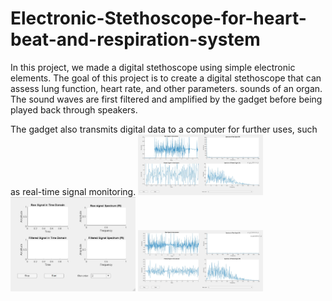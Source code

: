 # Electronic-Stethoscope-for-heart-beat-and-respiration-system
In this project, we made a digital stethoscope using simple electronic elements. The goal of this project is to create a digital stethoscope that can assess lung function, heart rate, and other parameters. sounds of an organ. The sound waves are first filtered and amplified by the gadget before being played back through speakers.

The gadget also transmits digital data to a computer for further uses, such as real-time signal monitoring.
<img src="img1.jpeg" alt="Image Description" width="200"/> <img src="img2.jpeg" alt="Image Description" width="200"/> <img src="img3.jpeg" alt="Image Description" width="200"/>
